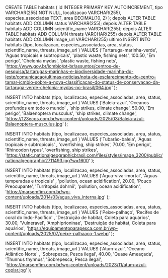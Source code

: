 CREATE TABLE habitats (
    id INTEGER PRIMARY KEY AUTOINCREMENT,
    tipo VARCHAR(255) NOT NULL,
    localizacao VARCHAR(255),
    especies_associadas TEXT,
    area DECIMAL(10, 2)
);
depois
ALTER TABLE habitats
ADD COLUMN status VARCHAR(255);
depois
ALTER TABLE habitats
ADD COLUMN scientific_name VARCHAR(255);
depois 
ALTER TABLE habitats
ADD COLUMN threats VARCHAR(255)
depois 
ALTER TABLE habitats
ADD COLUMN image_url VARCHAR(255)
ultimo
INSERT INTO habitats (tipo, localizacao, especies_associadas, area, status, scientific_name, threats, image_url )
VALUES ('Tartaruga-marinha-verde', 'Águas tropicais e subtropicais', 'plastic waste, fishing nets', 100.50, 'Em perigo', 'Chelonia mydas', 'plastic waste, fishing nets', 'https://www.gov.br/icmbio/pt-br/assuntos/centros-de-pesquisa/tartarugas-marinhas-e-biodiversidade-marinha-do-leste/comunicacao/ultimas-noticias/nota-de-esclarecimento-do-centro-tamar-icmbio-sobre-a-nova-classificacao-do-status-de-conservacao-da-tartaruga-verde-chelonia-mydas-no-brasil/064.jpg'
);

 INSERT INTO habitats (tipo, localizacao, especies_associadas, area, status, scientific_name, threats, image_url )
VALUES ('Baleia-azul', 'Oceanos profundos em todo o mundo' , 'ship strikes, climate change', 50.00, 'Em perigo',  'Balaenoptera musculus', 'ship strikes, climate change', 'https://123ecos.com.br/wp-content/uploads/2025/03/Baleia-azul-Balaenoptera-musculus.jpg'
);

INSERT INTO habitats (tipo, localizacao, especies_associadas, area, status, scientific_name, threats, image_url )
VALUES ('Tubarão-baleia', 'Águas tropicais e subtropicais' , 'overfishing,  ship strikes', 70.00, 'Em perigo',  'Rhincodon typus', 'overfishing,  ship strikes',  'https://static.nationalgeographicbrasil.com/files/styles/image_3200/public/nationalgeographic2711493.jpg?w=1600'
);

INSERT INTO habitats (tipo, localizacao, especies_associadas, area, status, scientific_name, threats, image_url )
VALUES ('Água-viva-imortal', 'Águas temperadas e tropicais' , 'pollution, ocean acidification', 20.00, 'Pouco Preocupante',  'Turritopsis dohrnii', 'pollution, ocean acidification', 'https://marsemfim.com.br/wp-content/uploads/2014/03/agua_viva_interna.jpg'
);

INSERT INTO habitats (tipo, localizacao, especies_associadas, area, status, scientific_name, threats, image_url )
VALUES ('Peixe-palhaço', 'Recifes de coral do Indo-Pacífico' , 'Destruição de habitat, Coleta para aquários', 30.00, 'Vulneravel',  'Amphiprioninae', 'Destruição de habitat, Coleta para aquários', 'https://equipamentoparapesca.com.br/wp-content/uploads/2025/07/peixe-palhaaco-1.webp'
);

INSERT INTO habitats (tipo, localizacao, especies_associadas, area, status, scientific_name, threats, image_url )
VALUES ('Atum-azul', 'Oceano Atlântico Norte' , 'Sobrepesca, Pesca ilegal', 40.00, 'Quase Ameaçada',  'Thunnus thynnus', 'Sobrepesca, Pesca ilegal', 'https://marsemfim.com.br/wp-content/uploads/2023/11/atum-azul-copiar.jpg'
);
